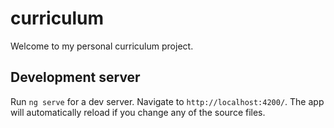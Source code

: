# curriculum

Welcome to my personal curriculum project.

## Development server

Run `ng serve` for a dev server. Navigate to `http://localhost:4200/`. The app will automatically reload if you change any of the source files.
